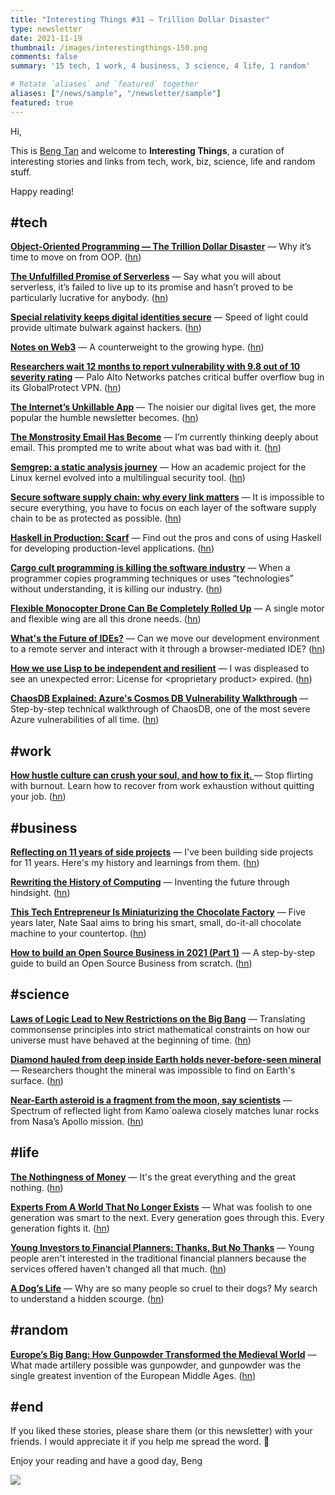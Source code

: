```yaml
---
title: "Interesting Things #31 — Trillion Dollar Disaster"
type: newsletter
date: 2021-11-19
thumbnail: /images/interestingthings-150.png
comments: false
summary: '15 tech, 1 work, 4 business, 3 science, 4 life, 1 random'

# Rotate `aliases` and `featured` together
aliases: ["/news/sample", "/newsletter/sample"]
featured: true
---
```


Hi,

This is [Beng Tan](https://bengtan.com/about/) and welcome to **Interesting Things**, a curation of interesting stories and links from tech, work, biz, science, life and random stuff.

Happy reading!


## #tech

**[Object-Oriented Programming — The Trillion Dollar Disaster](https://betterprogramming.pub/object-oriented-programming-the-trillion-dollar-disaster-92a4b666c7c7?utm_source=bengtan.com/interesting-things/031)** — Why it’s time to move on from OOP. ([hn](https://news.ycombinator.com/item?id=29172119))

**[The Unfulfilled Promise of Serverless](https://www.lastweekinaws.com/blog/the-unfulfilled-promise-of-serverless/?utm_source=bengtan.com/interesting-things/031)** — Say what you will about serverless, it’s failed to live up to its promise and hasn’t proved to be particularly lucrative for anybody. ([hn](https://news.ycombinator.com/item?id=29226572))

**[Special relativity keeps digital identities secure](https://physicsworld.com/a/special-relativity-keeps-digital-identities-secure/?utm_source=bengtan.com/interesting-things/031)** — Speed of light could provide ultimate bulwark against hackers. ([hn](https://news.ycombinator.com/item?id=29196087))

**[Notes on Web3](https://society.robinsloan.com/archive/notes-on-web3/?utm_source=bengtan.com/interesting-things/031)** — A counterweight to the growing hype. ([hn](https://news.ycombinator.com/item?id=29188948))

**[Researchers wait 12 months to report vulnerability with 9.8 out of 10 severity rating](https://arstechnica.com/gadgets/2021/11/vpn-vulnerability-on-10k-servers-has-severity-rating-of-9-8-out-of-10/?utm_source=bengtan.com/interesting-things/031)** — Palo Alto Networks patches critical buffer overflow bug in its GlobalProtect VPN. ([hn](https://news.ycombinator.com/item?id=29191757))

**[The Internet’s Unkillable App](https://www.theatlantic.com/ideas/archive/2021/11/internet-newsletters-dave-pell/620664/?utm_source=bengtan.com/interesting-things/031)** — The noisier our digital lives get, the more popular the humble newsletter becomes. ([hn](https://news.ycombinator.com/item?id=29174285))

**[The Monstrosity Email Has Become](https://ploum.net/the-monstrosity-email-has-become/?utm_source=bengtan.com/interesting-things/031)** — I’m currently thinking deeply about email. This prompted me to write about what was bad with it. ([hn](https://news.ycombinator.com/item?id=29204451))

**[Semgrep: a static analysis journey](https://r2c.dev/blog/2021/semgrep-a-static-analysis-journey/?utm_source=bengtan.com/interesting-things/031)** — How an academic project for the Linux kernel evolved into a multilingual security tool. ([hn](https://news.ycombinator.com/item?id=29169012))

**[Secure software supply chain: why every link matters](https://sysdig.com/blog/software-supply-chain-security/?utm_source=bengtan.com/interesting-things/031)** — It is impossible to secure everything, you have to focus on each layer of the software supply chain to be as protected as possible. ([hn](https://news.ycombinator.com/item?id=29164293))

**[Haskell in Production: Scarf](https://serokell.io/blog/how-scarf-uses-haskell?utm_source=bengtan.com/interesting-things/031)** — Find out the pros and cons of using Haskell for developing production-level applications. ([hn](https://news.ycombinator.com/item?id=29160209))

**[Cargo cult programming is killing the software industry](https://hliyan.medium.com/cargo-cult-programming-is-killing-the-sri-lankan-software-industry-e5e9fc9a3ff9?utm_source=bengtan.com/interesting-things/031)** — When a programmer copies programming techniques or uses “technologies” without understanding, it is killing our industry. ([hn](https://news.ycombinator.com/item?id=29186119))

**[Flexible Monocopter Drone Can Be Completely Rolled Up](https://spectrum.ieee.org/foldable-monocopter-drone?utm_source=bengtan.com/interesting-things/031)** — A single motor and flexible wing are all this drone needs. ([hn](https://news.ycombinator.com/item?id=29225184))

**[What's the Future of IDEs?](https://giansegato.com/essays/what-future-ides/?utm_source=bengtan.com/interesting-things/031)** — Can we move our development environment to a remote server and interact with it through a browser-mediated IDE? ([hn](https://news.ycombinator.com/item?id=29164252))

**[How we use Lisp to be independent and resilient](https://atlas.engineer/technical-article/how-to-be-independent.org?utm_source=bengtan.com/interesting-things/031)** — I was displeased to see an unexpected error: License for &lt;proprietary product&gt; expired. ([hn](https://news.ycombinator.com/item?id=29201829))

**[ChaosDB Explained: Azure's Cosmos DB Vulnerability Walkthrough](https://www.wiz.io/blog/chaosdb-explained-azures-cosmos-db-vulnerability-walkthrough?utm_source=bengtan.com/interesting-things/031)** — Step-by-step technical walkthrough of ChaosDB, one of the most severe Azure vulnerabilities of all time. ([hn](https://news.ycombinator.com/item?id=29204338))


## #work

**[How hustle culture can crush your soul, and how to fix it. ](https://productivegrowth.substack.com/p/how-hustle-culture-can-crush-your?utm_source=bengtan.com/interesting-things/031)** — Stop flirting with burnout. Learn how to recover from work exhaustion without quitting your job. ([hn](https://news.ycombinator.com/item?id=29179085))


## #business

**[Reflecting on 11 years of side projects](https://bztv.me/en/reflecting-on-11-years-of-side-projects?utm_source=bengtan.com/interesting-things/031)** — I've been building side projects for 11 years. Here's my history and learnings from them. ([hn](https://news.ycombinator.com/item?id=29163837))

**[Rewriting the History of Computing](https://www.albertcory.io/lets-do-have-hindsight?utm_source=bengtan.com/interesting-things/031)** — Inventing the future through hindsight. ([hn](https://news.ycombinator.com/item?id=29188922))

**[This Tech Entrepreneur Is Miniaturizing the Chocolate Factory](https://spectrum.ieee.org/tech-entrepreneur-home-media-streaming-miniaturizing-chocolate-factory?utm_source=bengtan.com/interesting-things/031)** — Five years later, Nate Saal aims to bring his smart, small, do-it-all chocolate machine to your countertop. ([hn](https://news.ycombinator.com/item?id=29207031))

**[How to build an Open Source Business in 2021 (Part 1)](https://www.lunasec.io/docs/blog/how-to-build-an-open-source-business-in-2021-part-1/?utm_source=bengtan.com/interesting-things/031)** — A step-by-step guide to build an Open Source Business from scratch. ([hn](https://news.ycombinator.com/item?id=29177240))


## #science

**[Laws of Logic Lead to New Restrictions on the Big Bang](https://www.quantamagazine.org/cosmologists-close-in-on-logical-laws-for-the-big-bang-20211110/?utm_source=bengtan.com/interesting-things/031)** — Translating commonsense principles into strict mathematical constraints on how our universe must have behaved at the beginning of time. ([hn](https://news.ycombinator.com/item?id=29175394))

**[Diamond hauled from deep inside Earth holds never-before-seen mineral](https://www.livescience.com/new-mantle-mineral-found-in-diamond?utm_source=bengtan.com/interesting-things/031)** — Researchers thought the mineral was impossible to find on Earth's surface. ([hn](https://news.ycombinator.com/item?id=29200535))

**[Near-Earth asteroid is a fragment from the moon, say scientists](https://www.theguardian.com/science/2021/nov/11/near-earth-asteroid-is-a-fragment-from-the-moon-say-scientists?utm_source=bengtan.com/interesting-things/031)** — Spectrum of reflected light from Kamo`oalewa closely matches lunar rocks from Nasa’s Apollo mission. ([hn](https://news.ycombinator.com/item?id=29191360))


## #life

**[The Nothingness of Money](https://moretothat.com/the-nothingness-of-money/?utm_source=bengtan.com/interesting-things/031)** — It's the great everything and the great nothing. ([hn](https://news.ycombinator.com/item?id=29171750))

**[Experts From A World That No Longer Exists](https://www.collaborativefund.com/blog/experts/?utm_source=bengtan.com/interesting-things/031)** — What was foolish to one generation was smart to the next. Every generation goes through this. Every generation fights it. ([hn](https://news.ycombinator.com/item?id=29187012))

**[Young Investors to Financial Planners: Thanks, But No Thanks](https://www.wsj.com/podcasts/your-money-matters/young-investors-to-financial-planners-thanks-but-no-thanks/6efa8ef3-1835-46f4-a391-1b7ed0cb3da3?utm_source=bengtan.com/interesting-things/031)** — Young people aren't interested in the traditional financial planners because the services offered haven't changed all that much. ([hn](https://news.ycombinator.com/item?id=29191732))

**[A Dog’s Life](https://www.washingtonpost.com/magazine/2021/11/08/why-are-so-many-people-so-cruel-their-dogs/?utm_source=bengtan.com/interesting-things/031)** — Why are so many people so cruel to their dogs? My search to understand a hidden scourge. ([hn](https://news.ycombinator.com/item?id=29168818))


## #random

**[Europe’s Big Bang: How Gunpowder Transformed the Medieval World](https://quillette.com/2021/11/10/europes-big-bang-how-gunpowder-transformed-the-medieval-world/?utm_source=bengtan.com/interesting-things/031)** — What made artillery possible was gunpowder, and gunpowder was the single greatest invention of the European Middle Ages. ([hn](https://news.ycombinator.com/item?id=29195831))


## #end

If you liked these stories, please share them (or this newsletter) with your friends. I would appreciate it if you help me spread the word. 🙏

Enjoy your reading and have a good day,
Beng

![](https://bengtan.com/images/portrait-40.png)

